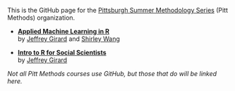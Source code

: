 This is the GitHub page for the [Pittsburgh Summer Methodology Series](https://www.pittmethods.com) (Pitt Methods) organization.

- **[Applied Machine Learning in R](https://pittmethods.github.io/appliedml/)**<br />
  by [Jeffrey Girard](https://github.com/jmgirard/) and [Shirley Wang](https://github.com/shirleybwang)

- **[Intro to R for Social Scientists](https://github.com/pittmethods/r4ss)**<br />
  by [Jeffrey Girard](https://github.com/jmgirard/)


*Not all Pitt Methods courses use GitHub, but those that do will be linked here.*
